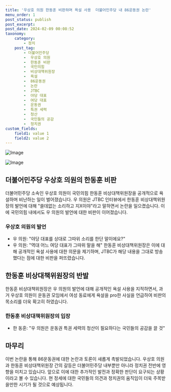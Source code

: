 ```yaml
---
title: '우상호 의원 한동훈 비판하며 욕설 사용  더불어민주당 내 86운동권 논란'
menu_order: 1
post_status: publish
post_excerpt: 
post_date: 2024-02-09 00:08:52
taxonomy:
    category:
        - 정치
    post_tag:
        - 더불어민주당
        -  우상호 의원
        -  한동훈 비판
        -  국민의힘
        -  비상대책위원장
        -  욕설
        -  86운동권
        -  논란
        -  JTBC
        -  야당 대표
        -  여당 대표
        -  운동권
        -  특권 세력
        -  청산
        -  국민들의 공감
        -  정치권
custom_fields:
    field1: value 1
    field2: value 2
---
```


![Image](https://imgnews.pstatic.net/image/001/2024/02/08/PYH2023030705850001300_P4_20240208185506477.jpg?type=w647)

![Image](https://imgnews.pstatic.net/image/001/2024/02/08/PYH2024020803750001300_P4_20240208185506480.jpg?type=w647)

## 더불어민주당 우상호 의원의 한동훈 비판
더불어민주당 소속인 우상호 의원이 국민의힘 한동훈 비상대책위원장을 공개적으로 욕설하며 비난하는 일이 벌어졌습니다. 우 의원은 JTBC 인터뷰에서 한동훈 비상대책위원장의 발언에 대해 "쓸데없는 소리하고 지X이야"라고 말하면서 논란을 일으켰습니다. 이에 국민의힘 내에서도 우 의원의 발언에 대한 비판이 이어졌습니다.
### 우상호 의원의 발언
- 우 의원: "야당 대표를 상대로 그따위 소리를 한단 말이에요?" 
- 우 의원: "역대 어느 여당 대표가 그따위 말을 해"
한동훈 비상대책위원장은 이에 대해 공개적인 욕설 사용에 대한 의문을 제기하며, JTBC가 해당 내용을 그대로 방송했다는 점에 대한 비판을 퍼뜨렸습니다.
## 한동훈 비상대책위원장의 반발
한동훈 비상대책위원장은 우 의원의 발언에 대해 공개적인 욕설 사용을 지적하면서, 과거 우상호 의원이 운동권 모임에서 여성 동료에게 욕설을 pro한 사실을 언급하여 비판의 목소리를 더욱 확고히 하였습니다.
### 한동훈 비상대책위원장의 입장
- 한 동훈: "우 의원은 운동권 특권 세력의 청산이 필요하다는 국민들의 공감을 끌 것"
## 마무리
이번 논란을 통해 86운동권에 대한 논란과 토론이 새롭게 촉발되었습니다. 우상호 의원과 한동훈 비상대책위원장 간의 갈등은 더불어민주당 내부뿐만 아니라 정치권 전반에 영향을 미치고 있습니다. 앞으로 이에 대한 추가적인 발전과 정확한 판단이 요구되는 상황이라고 볼 수 있습니다. 현 정세에 대한 국민들의 의견과 정치권의 움직임이 더욱 주목받을만한 시기가 될 것으로 예상됩니다.
